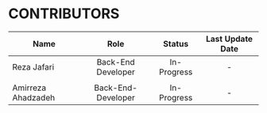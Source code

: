 # CONTRIBUTORS

| Name               |        Role        |   Status    | Last Update Date |
|--------------------|:------------------:|:-----------:|:----------------:|
| Reza Jafari        | Back-End Developer | In-Progress |        -         |
|                    |                    |             |                  |
| Amirreza Ahadzadeh | Back-End-Developer | In-Progress |        -         |
